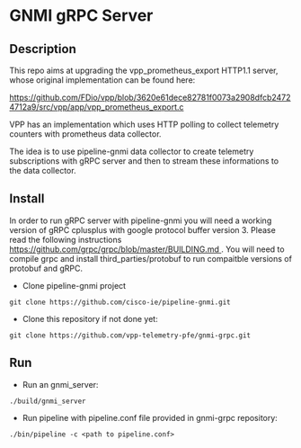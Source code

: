 # GNMI gRPC Server

## Description

This repo aims at upgrading the vpp_prometheus_export HTTP1.1 server, whose original implementation can be found here:

[ https://github.com/FDio/vpp/blob/3620e61dece82781f0073a2908dfcb24724712a9/src/vpp/app/vpp_prometheus_export.c ](https://github.com/FDio/vpp/blob/3620e61dece82781f0073a2908dfcb24724712a9/src/vpp/app/vpp_prometheus_export.c)

VPP has an implementation which uses HTTP polling to collect telemetry counters with prometheus data collector.

The idea is to use pipeline-gnmi data collector to create telemetry subscriptions with gRPC server and then to stream these informations to the data collector.

## Install

In order to run gRPC server with pipeline-gnmi you will need a working version of gRPC cplusplus with google protocol buffer version 3.
Please read the following instructions [https://github.com/grpc/grpc/blob/master/BUILDING.md ](https://github.com/grpc/grpc/blob/master/BUILDING.md ).
You will need to compile grpc and install third_parties/protobuf to run compaitble versions of protobuf and gRPC.

* Clone pipeline-gnmi project

`git clone https://github.com/cisco-ie/pipeline-gnmi.git`

* Clone this repository if not done yet:

`git clone https://github.com/vpp-telemetry-pfe/gnmi-grpc.git`

## Run

* Run an gnmi_server:

`./build/gnmi_server`

* Run pipeline with pipeline.conf file provided in gnmi-grpc repository:

`./bin/pipeline -c <path to pipeline.conf>`
